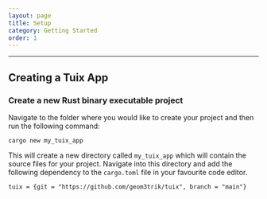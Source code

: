 ```yaml
---
layout: page
title: Setup
category: Getting Started
order: 1
---
```

---


## Creating a Tuix App

### Create a new Rust binary executable project
Navigate to the folder where you would like to create your project and then run the following command:

```
cargo new my_tuix_app
```

This will create a new directory called `my_tuix_app` which will contain the source files for your project. Navigate into this directory and add the following dependency to the `cargo.toml` file in your favourite code editor. 

```
tuix = {git = "https://github.com/geom3trik/tuix", branch = "main"}
```


